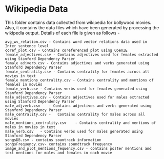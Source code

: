 # Wikipedia Data

This folder contains data collected from wikipedia for bollywood movies. Also, it contains the data files which have been generated by processing the wikipedia output. Details of each file is given as follows -

 	avg_wv_relation.csv - Contains word vector relations data used in Inter sentence level
	coref_plot.csv - Contains coreferenced plot using OpenIE
	female_adjectives.csv - Contains adjectives used for females extracted using Stanford Dependency Parser
	female_adjverb.csv - Contains adjectives and verbs generated using Stanford Dependency Parser
	female_centrality.csv - Contains centrality for females across all movies in text
	female_mentions_centrality.csv - Contains centrality and mentions of females in movies
	female_verb.csv - Contains verbs used for females generated using Stanford Dependency Parser
	male_adjectives.csv - Contains adjectives used for males extracted using Stanford Dependency Parser
	male_adjverb.csv 	- Contains adjectives and verbs generated using Stanford Dependency Parser
	male_centrality.csv -	Contains centrality for males across all movies
	male_mentions_centrality.csv 	- Contains centrality and mentions of males in movies in text
	male_verb.csv	- Contains verbs used for males generated using Stanford Dependency Parser
	songsDB.csv - contains sountrack information
	songsFrequency.csv- contains soundtrack frequency
	image_and_plot_mentions_fequency.csv - contains poster mentions and text mentions for males and females in each movie 
